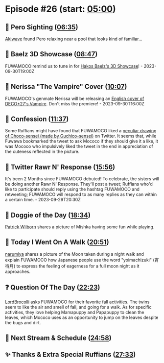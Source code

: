 # Episode #26 (start: [05:00](https://youtu.be/A844xQnE97A?t=05m00s))

## 👀 Pero Sighting ([06:35](https://youtu.be/A844xQnE97A?t=06m35s))

[Akiwave](https://twitter.com/Rassver/status/1707402515640185020) found Pero relaxing near a pool that looks kind of familiar...

## 🎥 Baelz 3D Showcase ([08:47](https://youtu.be/A844xQnE97A?t=08m47s))

FUWAMOCO remind us to tune in for [Hakos Baelz's 3D Showcase](https://youtu.be/Qd5HBpoOIJA)! - 2023-09-30T19:00Z

## 🎤 Nerissa "The Vampire" Cover ([10:07](https://youtu.be/A844xQnE97A?t=10m07s))

FUWAMOCO's genmate Nerissa will be releasing an [English cover of DECO*27's Vampire](https://youtu.be/yw1zOjyfyCw). Don't miss the premiere! - 2023-09-30T16:00Z

## 🙊 Confession ([11:37](https://youtu.be/A844xQnE97A?t=11m37s))

Some Ruffians might have found that FUWAMOCO liked a [peculiar drawing of Choco-sensei (made by Guchico-sensei)](https://twitter.com/Guchico77/status/1706617389419553218) on Twitter. It seems that, while Fuwawa bookmarked the tweet to ask Mococo if they should give it a like, it was Mococo who impulsively liked the tweet in the end in appreciation of the cuteness reflected in the picture.

## 📩 Twitter Rawr N' Response ([15:56](https://youtu.be/A844xQnE97A?t=15m56s))

It's been 2 Months since FUWAMOCO debuted! To celebrate, the sisters will be doing another Rawr N' Response. They'll post a tweet; Ruffians who'd like to participate should reply using the hashtag FUWAMOCO and retweeting; FUWAMOCO will respond to as many replies as they can within a certain time. - 2023-09-29T20:30Z

## 🐶 Doggie of the Day ([18:34](https://youtu.be/A844xQnE97A?t=18m34s))

[Patrick Wilborn](https://twitter.com/PatrickWilborn/status/1699515994769670192) shares a picture of Mishka having some fun while playing.

## 🚶 Today I Went On A Walk ([20:51](https://youtu.be/A844xQnE97A?t=20m51s))

[narumiya](https://twitter.com/narumi_Luminous/status/1707443935533269316) shares a picture of the Moon taken during a night walk and explain FUWAMOCO how Japanese people use the word "yoimachizuki" (宵待月) to express the feeling of eagerness for a full moon night as it approaches.

## ❓ Question Of The Day ([22:23](https://youtu.be/A844xQnE97A?t=22m23s))

[LordBrocolli](https://twitter.com/KnightofFate/status/1707524643832422772) asks FUWAMOCO for their favorite fall activities. The twins seem to like the air and smell of fall, and going for a walk. As for specific activities, they love helping Mamapuppy and Papapuppy to clean the leaves, which Mococo uses as an opportunity to jump on the leaves despite the bugs and dirt.

## 📅 Next Stream & Schedule ([24:58](https://youtu.be/A844xQnE97A?t=24m58s))

## ✨ Thanks & Extra Special Ruffians ([27:33](https://youtu.be/A844xQnE97A?t=27m33s))
